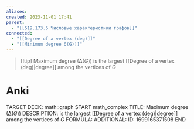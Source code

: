 ```yaml
---
aliases: 
created: 2023-11-01 17:41
parent:
  - "[[519.173.5 Числовые характеристики графов]]"
connected:
  - "[[Degree of a vertex (deg)]]"
  - "[[Minimum degree δ(G)]]"
---
```


> [!tip] Maximum degree ($∆(G)$)
is the largest [[Degree of a vertex (deg)|degree]] among the vertices of $G$

# Anki
TARGET DECK: math::graph
START
math_complex
TITLE: Maximum degree ($∆(G)$)
DESCRIPTION: is the largest [[Degree of a vertex (deg)|degree]] among the vertices of $G$
FORMULA: 
ADDITIONAL:
ID: 1699165371508
END












